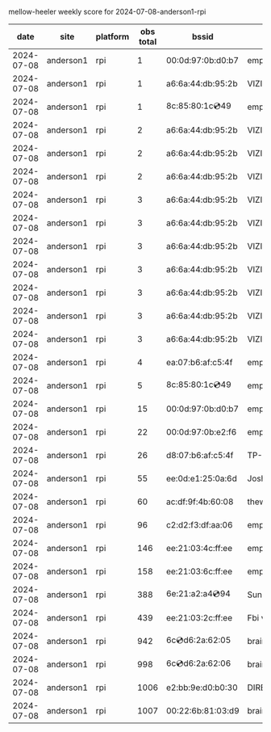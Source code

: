 mellow-heeler weekly score for 2024-07-08-anderson1-rpi

|date|site|platform|obs total|bssid|ssid|
|--|--|--|--|--|--|
|2024-07-08|anderson1|rpi|1|00:0d:97:0b:d0:b7|empty_ssid|
|2024-07-08|anderson1|rpi|1|a6:6a:44:db:95:2b|VIZIOCastAudio2577|
|2024-07-08|anderson1|rpi|1|8c:85:80:1c:cd:49|empty_ssid|
|2024-07-08|anderson1|rpi|2|a6:6a:44:db:95:2b|VIZIOCastAudio6386|
|2024-07-08|anderson1|rpi|2|a6:6a:44:db:95:2b|VIZIOCastAudio3649|
|2024-07-08|anderson1|rpi|2|a6:6a:44:db:95:2b|VIZIOCastAudio6309|
|2024-07-08|anderson1|rpi|3|a6:6a:44:db:95:2b|VIZIOCastAudio1564|
|2024-07-08|anderson1|rpi|3|a6:6a:44:db:95:2b|VIZIOCastAudio1151|
|2024-07-08|anderson1|rpi|3|a6:6a:44:db:95:2b|VIZIOCastAudio3268|
|2024-07-08|anderson1|rpi|3|a6:6a:44:db:95:2b|VIZIOCastAudio4678|
|2024-07-08|anderson1|rpi|3|a6:6a:44:db:95:2b|VIZIOCastAudio4054|
|2024-07-08|anderson1|rpi|3|a6:6a:44:db:95:2b|VIZIOCastAudio2852|
|2024-07-08|anderson1|rpi|3|a6:6a:44:db:95:2b|VIZIOCastAudio4595|
|2024-07-08|anderson1|rpi|4|ea:07:b6:af:c5:4f|empty_ssid|
|2024-07-08|anderson1|rpi|5|8c:85:80:1c:cd:49|empty_ssid|
|2024-07-08|anderson1|rpi|15|00:0d:97:0b:d0:b7|empty_ssid|
|2024-07-08|anderson1|rpi|22|00:0d:97:0b:e2:f6|empty_ssid|
|2024-07-08|anderson1|rpi|26|d8:07:b6:af:c5:4f|TP-Link_C54F|
|2024-07-08|anderson1|rpi|55|ee:0d:e1:25:0a:6d|JoshLily|
|2024-07-08|anderson1|rpi|60|ac:df:9f:4b:60:08|theweef|
|2024-07-08|anderson1|rpi|96|c2:d2:f3:df:aa:06|empty_ssid|
|2024-07-08|anderson1|rpi|146|ee:21:03:4c:ff:ee|empty_ssid|
|2024-07-08|anderson1|rpi|158|ee:21:03:6c:ff:ee|empty_ssid|
|2024-07-08|anderson1|rpi|388|6e:21:a2:a4:cd:94|SunPower21450|
|2024-07-08|anderson1|rpi|439|ee:21:03:2c:ff:ee|Fbi van 13|
|2024-07-08|anderson1|rpi|942|6c:cd:d6:2a:62:05|braingang2_5GEXT|
|2024-07-08|anderson1|rpi|998|6c:cd:d6:2a:62:06|braingang2_2GEXT|
|2024-07-08|anderson1|rpi|1006|e2:bb:9e:d0:b0:30|DIRECT-9ED03030|
|2024-07-08|anderson1|rpi|1007|00:22:6b:81:03:d9|braingang2|
